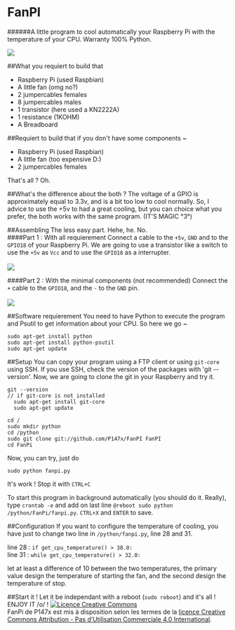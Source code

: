 # FanPI
######A little program to cool automatically your Raspberry Pi with the temperature of your CPU. Warranty 100% Python.

<img src="http://porostase.fr/upload/IMG_20150110_1828256.jpg">


##What you requiert to build that 
- Raspberry Pi (used Raspbian)
- A little fan (omg no?)
- 2 jumpercables females
- 8 jumpercables males
- 1 transistor (here used a KN2222A)
- 1 resistance (1KOHM)
- A Breadboard

##Requiert to build that if you don't have some components ~ 
- Raspberry Pi (used Raspbian)
- A little fan (too expensive D:)
- 2 jumpercables females

That's all ? Oh.

##What's the difference about the both ?
The voltage of a GPIO is approximately equal to 3.3v, and is a bit too low to cool normally. So, I advice to use the +5v to had a great cooling, but you can choice what you prefer, the both works with the same program. (IT'S MAGIC °3°)

##Assembling
The less easy part. Hehe, he. No. <br />
####Part 1 : With all requierement
Connect a cable to the `+5v`, `GND` and to the `GPIO18` of your Raspberry Pi. We are going to use a transistor like a switch to use the `+5v` as `Vcc` and to use the `GPIO18` as a interrupter.
<br /><br />
<img src="http://porostase.fr/upload/FanPi_bb.jpg">

####Part 2 : With the minimal components (not recommended)
Connect the `+` cable to the `GPIO18`, and the `-` to the `GND` pin.
<br /><br />
<img src="http://porostase.fr/upload/FanPi_bb4.jpg">

##Software requierement 
You need to have Python to execute the program and Psutil to get information about your CPU. So here we go ~

```
sudo apt-get install python
sudo apt-get install python-psutil
sudo apt-get update
```

##Setup
You can copy your program using a FTP client or using `git-core` using SSH. If you use SSH, check the version of the packages with 'git --version'. Now, we are going to clone the git in your Raspberry and try it. 
```
git --version
// if git-core is not installed
  sudo apt-get install git-core
  sudo apt-get update
  
cd /
sudo mkdir python
cd /python
sudo git clone git://github.com/P147x/FanPI FanPI
cd FanPi
```

Now, you can try, just do 
```
sudo python fanpi.py 
```
It's work ! Stop it with `CTRL+C`

To start this program in background automatically (you should do it. Really), type `crontab -e` and add on last line `@reboot sudo python /python/FanPi/fanpi.py`. `CTRL+X` and `ENTER` to save.

##Configuration 
If you want to configure the temperature of cooling, you have just to change two line in `/python/fanpi.py`, line 28 and 31.

line 28 : `if get_cpu_temperature() > 38.0:` <br />
line 31 : `while get_cpu_temperature() > 32.0:`

let at least a difference of 10 between the two temperatures, the primary value design the temperature of starting the fan, and the second design the temperature of stop. 

##Start it !
Let it be independant with a reboot (`sudo reboot`) and it's all !
ENJOY IT /o/ !
<a rel="license" href="http://creativecommons.org/licenses/by-nc/4.0/"><img alt="Licence Creative Commons" style="border-width:0" src="https://i.creativecommons.org/l/by-nc/4.0/88x31.png" /></a><br /><span xmlns:dct="http://purl.org/dc/terms/" property="dct:title">FanPi</span> de <span xmlns:cc="http://creativecommons.org/ns#" property="cc:attributionName">P147x</span> est mis à disposition selon les termes de la <a rel="license" href="http://creativecommons.org/licenses/by-nc/4.0/">licence Creative Commons Attribution - Pas d’Utilisation Commerciale 4.0 International</a>.
